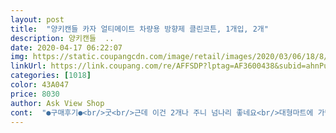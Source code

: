 ```yaml
---
layout: post 
title:  "양키캔들 카자 얼티메이트 차량용 방향제 클린코튼, 1개입, 2개" 
description: 양키캔들  ..
date: 2020-04-17 06:22:07 
img: https://static.coupangcdn.com/image/retail/images/2020/03/06/18/8/f132b5dc-73d4-4e7b-a7e5-f94da2fe99c7.jpg 
linkUrl: https://link.coupang.com/re/AFFSDP?lptag=AF3600438&subid=ahnPublicAsk&pageKey=1326126540&itemId=2348800911&vendorItemId=70345319481&traceid=V0-113-a3561de9513d0fae 
categories: [1018] 
color: 43A047 
price: 8030 
author: Ask View Shop 
cont:  "●구매후기●<br/>굿<br/>근데 이건 2개나 주니 넘나리 좋네요<br/>대형마트에 가면 한개에 8천원 하더라구요<br/>향은 좋은데 발향력이 약한건지 차 안에 냄새가 막 퍼지지는 않네요<br/>" 
---
```


